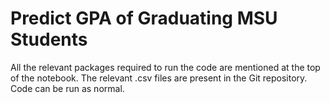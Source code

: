 # Predict GPA of Graduating MSU Students


All the relevant packages required to run the code are mentioned at the top of the notebook. The relevant .csv files are present in the Git repository. Code can be run as normal.





```python

```
